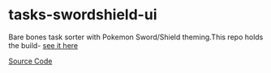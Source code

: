 # tasks-swordshield-ui

Bare bones task sorter with Pokemon Sword/Shield theming.This repo holds the build- [see it here](https://kwanjack.github.io/tasks-swordshield-ui/)

[Source Code](https://github.com/kwanjack/priorities)
